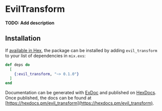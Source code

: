 # EvilTransform

**TODO: Add description**

## Installation

If [available in Hex](https://hex.pm/docs/publish), the package can be installed
by adding `evil_transform` to your list of dependencies in `mix.exs`:

```elixir
def deps do
  [
    {:evil_transform, "~> 0.1.0"}
  ]
end
```

Documentation can be generated with [ExDoc](https://github.com/elixir-lang/ex_doc)
and published on [HexDocs](https://hexdocs.pm). Once published, the docs can
be found at [https://hexdocs.pm/evil_transform](https://hexdocs.pm/evil_transform).

